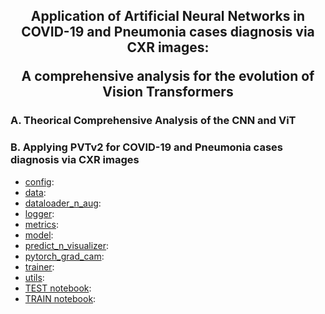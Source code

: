 <h2 align="center">Application of Artificial Neural Networks in COVID-19 and Pneumonia cases diagnosis via CXR images:
  
  A comprehensive analysis for the evolution of Vision Transformers</h2>

### A. Theorical Comprehensive Analysis of the CNN and ViT

### B. Applying PVTv2 for COVID-19 and Pneumonia cases diagnosis via CXR images

+ [config](https://github.com/hoangtv2000/COViT/tree/master/config): 
+ [data](https://github.com/hoangtv2000/COViT/tree/master/data): 
+ [dataloader_n_aug](https://github.com/hoangtv2000/COViT/tree/master/dataloader_n_aug): 
+ [logger](https://github.com/hoangtv2000/COViT/tree/master/logger): 
+ [metrics](https://github.com/hoangtv2000/COViT/tree/master/metrics): 
+ [model](https://github.com/hoangtv2000/COViT/tree/master/model): 
+ [predict_n_visualizer](https://github.com/hoangtv2000/COViT/tree/master/predict_n_visualizer): 
+ [pytorch_grad_cam](https://github.com/hoangtv2000/COViT/tree/master/pytorch_grad_cam): 
+ [trainer](https://github.com/hoangtv2000/COViT/tree/master/trainer): 
+ [utils](https://github.com/hoangtv2000/COViT/tree/master/utils): 
+ [TEST notebook](https://github.com/hoangtv2000/COViT/blob/master/TEST.ipynb): 
+ [TRAIN notebook](https://github.com/hoangtv2000/COViT/blob/master/TRAIN.ipynb):
